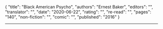 {
"title": "Black American Psycho",
"authors": "Ernest Baker",
"editors": "",
"translator": "",
"date": "2020-06-22",
"rating": "",
"re-read": "",
"pages": "140",
"non-fiction": "",
"comic": "",
"published": "2016"
}

---
